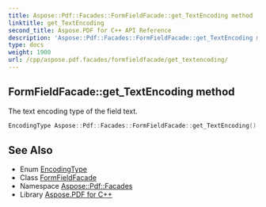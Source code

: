 ```yaml
---
title: Aspose::Pdf::Facades::FormFieldFacade::get_TextEncoding method
linktitle: get_TextEncoding
second_title: Aspose.PDF for C++ API Reference
description: 'Aspose::Pdf::Facades::FormFieldFacade::get_TextEncoding method. The text encoding type of the field text in C++.'
type: docs
weight: 1900
url: /cpp/aspose.pdf.facades/formfieldfacade/get_textencoding/
---
```

## FormFieldFacade::get_TextEncoding method


The text encoding type of the field text.

```cpp
EncodingType Aspose::Pdf::Facades::FormFieldFacade::get_TextEncoding() const
```

## See Also

* Enum [EncodingType](../../encodingtype/)
* Class [FormFieldFacade](../)
* Namespace [Aspose::Pdf::Facades](../../)
* Library [Aspose.PDF for C++](../../../)
